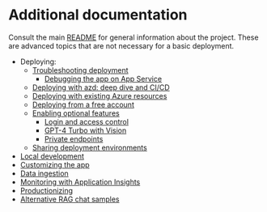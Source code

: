 # Additional documentation

Consult the main [README](../README.md) for general information about the project.
These are advanced topics that are not necessary for a basic deployment.

- Deploying:
  - [Troubleshooting deployment](docs/deploy_troubleshooting.md)
    - [Debugging the app on App Service](appservice.md)
  - [Deploying with azd: deep dive and CI/CD](azd.md)
  - [Deploying with existing Azure resources](deploy_existing.md)
  - [Deploying from a free account](deploy_lowcost.md)
  - [Enabling optional features](deploy_features.md)
    - [Login and access control](login_and_acl.md)
    - [GPT-4 Turbo with Vision](gpt4v.md)
    - [Private endpoints](deploy_private.md)
  - [Sharing deployment environments](sharing_environments.md)
- [Local development](localdev.md)
- [Customizing the app](customization.md)
- [Data ingestion](data_ingestion.md)
- [Monitoring with Application Insights](monitoring.md)
- [Productionizing](productionizing.md)
- [Alternative RAG chat samples](other_samples.md)
